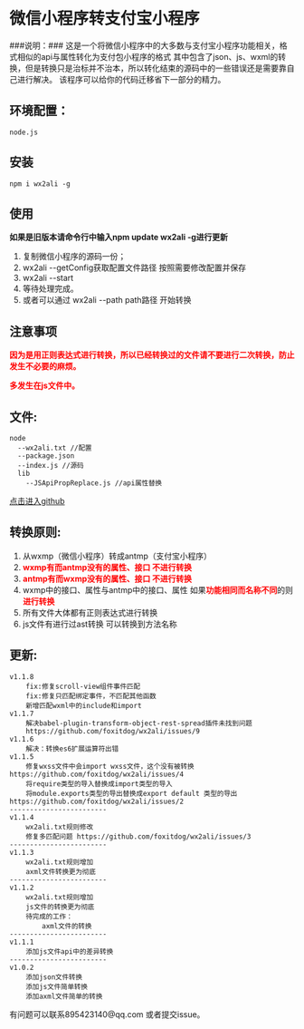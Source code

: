 # 微信小程序转支付宝小程序 #
###说明：###
	这是一个将微信小程序中的大多数与支付宝小程序功能相关，格式相似的api与属性转化为支付包小程序的格式
	其中包含了json、js、wxml的转换，但是转换只是治标并不治本，所以转化结束的源码中的一些错误还是需要靠自己进行解决。
	该程序可以给你的代码迁移省下一部分的精力。
## 环境配置： ##
	node.js
## 安装 ##
	npm i wx2ali -g

## 使用 ##
**如果是旧版本请命令行中输入npm update wx2ali -g进行更新**

1. 	复制微信小程序的源码一份；
1. 	wx2ali --getConfig获取配置文件路径 按照需要修改配置并保存
1.  wx2ali --start
1. 	等待处理完成。
1. 或者可以通过 wx2ali --path path路径   开始转换
	
	
## 注意事项 ##

<b style="color:red">因为是用正则表达式进行转换，所以已经转换过的文件请不要进行二次转换，防止发生不必要的麻烦。

多发生在js文件中。</b>

## 文件: ##
	node
	  --wx2ali.txt //配置
 	  --package.json
	  --index.js //源码
	  lib
        --JSApiPropReplace.js //api属性替换
[点击进入github](https://github.com/foxitdog/wx2ali "wx2ali转换")

## 转换原则: ##

1. 从wxmp（微信小程序）转成antmp（支付宝小程序）
1. <b style="color:red">wxmp有而antmp没有的属性、接口 不进行转换	</b>
1. <b style="color:red">antmp有而wxmp没有的属性、接口 不进行转换	</b>
1. wxmp中的接口、属性与antmp中的接口、属性 如果<b style="color:red">功能相同而名称不同</b>的则<b style="color:red">进行转换</b>
1. 所有文件大体都有正则表达式进行转换
2. js文件有进行过ast转换 可以转换到方法名称

## 更新: ##
	v1.1.8
		fix:修复scroll-view组件事件匹配
		fix:修复只匹配绑定事件，不匹配其他函数
		新增匹配wxml中的include和import
	v1.1.7
		解决babel-plugin-transform-object-rest-spread插件未找到问题
		https://github.com/foxitdog/wx2ali/issues/9
	v1.1.6
		解决：转换es6扩展运算符出错
	v1.1.5
		修复wxss文件中会import wxss文件，这个没有被转换	https://github.com/foxitdog/wx2ali/issues/4
		将require类型的导入替换成import类型的导入
		将module.exports类型的导出替换成export default 类型的导出 https://github.com/foxitdog/wx2ali/issues/2
	------------------------
	v1.1.4
		wx2ali.txt规则修改
		修复多匹配问题 https://github.com/foxitdog/wx2ali/issues/3
	------------------------
	v1.1.3
		wx2ali.txt规则增加
		axml文件转换更为彻底
	------------------------
	v1.1.2
		wx2ali.txt规则增加
		js文件的转换更为彻底
		待完成的工作：
			axml文件的转换
	------------------------
	v1.1.1
		添加js文件api中的差异转换
	------------------------
	v1.0.2
		添加json文件转换
		添加js文件简单转换
		添加axml文件简单的转换

<div>有问题可以联系895423140@qq.com 或者提交issue。</div>
	
